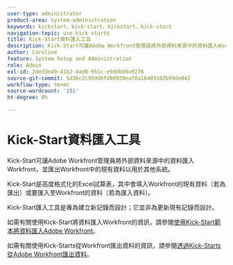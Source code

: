 ```yaml
---
user-type: administrator
product-area: system-administration
keywords: kickstart，kick-start，kickstart，kick-start
navigation-topic: use-kick-starts
title: Kick-Start資料匯入工具
description: Kick-Start可讓Adobe Workfront管理員將外部資料來源中的資料匯入Workfront，並匯出Workfront中的現有資料以用於其他系統。
author: Caroline
feature: System Setup and Administration
role: Admin
exl-id: 2ded3e49-41b2-4ad8-951c-e9ddbb0a9276
source-git-commit: 5d36c2c959dbfd00920eaf0a16409102b99de042
workflow-type: tm+mt
source-wordcount: '151'
ht-degree: 0%

---
```


# Kick-Start資料匯入工具

Kick-Start可讓Adobe Workfront管理員將外部資料來源中的資料匯入Workfront，並匯出Workfront中的現有資料以用於其他系統。

Kick-Start是高度格式化的Excel試算表，其中會填入Workfront的現有資料（若為匯出）或要匯入至Workfront的資料（若為匯入資料）。

Kick-Start匯入工具是專為建立新記錄而設計；它並非為更新現有記錄而設計。

如需有關使用Kick-Start將資料匯入Workfront的資訊，請參閱[使用Kick-Start範本將資料匯入Adobe Workfront](../../../administration-and-setup/manage-workfront/using-kick-starts/import-data-via-kickstarts.md)。

如需有關使用Kick-Starts從Workfront匯出資料的資訊，請參閱[透過Kick-Starts從Adobe Workfront匯出資料](../../../administration-and-setup/manage-workfront/using-kick-starts/export-data-from-wf-via-kick-starts.md)。
